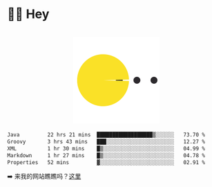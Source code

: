 
# 👋🏻 Hey
<div align="center">
	<br>
	<img src="https://raw.githubusercontent.com/Aniket965/Aniket965/master/pacman.svg?sanitize=true" width="200" height="200">
	<br>
</div>

<!--START_SECTION:waka-->
```text
Java         22 hrs 21 mins  ██████████████████▒░░░░░░   73.70 % 
Groovy       3 hrs 43 mins   ███░░░░░░░░░░░░░░░░░░░░░░   12.27 % 
XML          1 hr 30 mins    █▒░░░░░░░░░░░░░░░░░░░░░░░   04.99 % 
Markdown     1 hr 27 mins    █▒░░░░░░░░░░░░░░░░░░░░░░░   04.78 % 
Properties   52 mins         ▓░░░░░░░░░░░░░░░░░░░░░░░░   02.91 % 
```
<!--END_SECTION:waka-->

 ➡️  来我的网站瞧瞧吗？[这里](https://www.shaolongfei.com)
